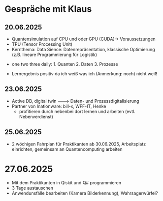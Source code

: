 # Gespräche mit Klaus


## 20.06.2025
- Quantensimulation auf CPU und oder GPU (CUDA)-> Voraussetzungen
- TPU (Tensor Processing Unit)
- Kernthema: Data Sience: Datenrepräsentation, klassische Optimierung (z.B. lineare Programmierung für Logistik)
 * one two three daily: 1. Quanten 2. Daten 3. Prozesse
- Lernergebnis positiv da ich weiß was ich (Anmerkung: noch) nicht weiß

## 23.06.2025
- Active DB, digital twin ---> Daten- und Prozessdigitalisierung
- Partner von Inationware: bill-x, WFF-IT, Henke
    * profitieren durch nebenbei dort lernen und arbeiten (evtl. Nebenverdienst)

## 25.06.2025
- 2 wöchigen Fahrplan für Praktikanten ab 30.06.2025, Arbeitsplatz einrichten, gemeinsam an
  Quantencomputing arbeiten

# 27.06.2025
- Mit dem Praktikanten in Qiskit und Q# programmieren
- 3 Tage austauschen
- Anwendunsfälle bearbeiten (Kamera Bilderkennung), Wahrsagerwürfel?

